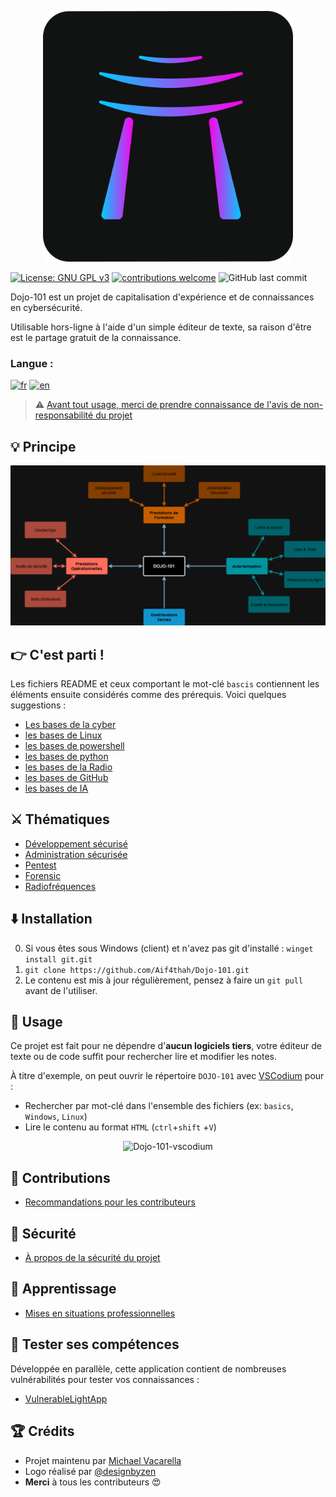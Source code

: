 
<p align="center">
    <img src="./dojo101Dark.png" alt="Dojo-101" style="width: 400px;" />
</p>

[![License: GNU GPL v3](https://img.shields.io/badge/License-GPLv3-blue.svg)](https://www.gnu.org/licenses/gpl-3.0)
[![contributions welcome](https://img.shields.io/badge/contributions-welcome-brightgreen.svg?style=flat)](https://github.com/Aif4thah/Dojo-101/pulls)
![GitHub last commit](https://img.shields.io/github/last-commit/Aif4thah/Dojo-101)

Dojo-101 est un projet de capitalisation d'expérience et de connaissances en cybersécurité.

Utilisable hors-ligne à l'aide d'un simple éditeur de texte, sa raison d'être est le partage gratuit de la connaissance.

### Langue :

[![fr](https://img.shields.io/badge/Français-🇫🇷-blue.svg)](./README-FR.md)
[![en](https://img.shields.io/badge/English-🇬🇧-red.svg)](./README.md)

> ⚠️ [Avant tout usage, merci de prendre connaissance de l'avis de non-responsabilité du projet](./CODE_OF_CONDUCT.md)


## 💡 Principe

![Principe](./Capitalisation.drawio.png)


## 👉 C'est parti !

Les fichiers README et ceux comportant le mot-clé `bascis` contiennent les éléments ensuite considérés comme des prérequis. Voici quelques suggestions :

* [Les bases de la cyber](https://github.com/Aif4thah/Dojo-101/blob/main/Dojo-101-SecOps/README.md)
* [les bases de Linux](https://github.com/Aif4thah/Dojo-101/blob/main/Dojo-101-SecOps/Linux-Basics.md)
* [les bases de powershell](https://github.com/Aif4thah/Dojo-101/blob/main/Dojo-101-SecOps/Powershell-basics.md)
* [les bases de python](https://github.com/Aif4thah/Dojo-101/blob/main/Dojo-101-DevSec/Python-basics.md)
* [les bases de la Radio](https://github.com/Aif4thah/Dojo-101/blob/main/Dojo-101-RF/RF-basics.md)
* [les bases de GitHub](https://github.com/Aif4thah/Dojo-101/blob/main/Dojo-101-DevSec/Github-basics.md)
* [les bases de IA](https://github.com/Aif4thah/Dojo-101/blob/main/Dojo-101-DevSec/IA-ML-basics.md)


## ⚔️ Thématiques

* [Développement sécurisé](https://github.com/Aif4thah/Dojo-101/tree/main/Dojo-101-DevSec)
* [Administration sécurisée](https://github.com/Aif4thah/Dojo-101/tree/main/Dojo-101-SecOps)
* [Pentest](https://github.com/Aif4thah/Dojo-101/tree/main/Dojo-101-Pentest)
* [Forensic](https://github.com/Aif4thah/Dojo-101/tree/main/Dojo-101-Forensic)
* [Radiofréquences](https://github.com/Aif4thah/Dojo-101/tree/main/Dojo-101-RF)


## ⬇️ Installation

0.  Si vous êtes sous Windows (client) et n'avez pas git d'installé : `winget install git.git `
1. `git clone https://github.com/Aif4thah/Dojo-101.git` 
2. Le contenu est mis à jour régulièrement, pensez à faire un `git pull` avant de l'utiliser.


## 📖 Usage

Ce projet est fait pour ne dépendre d'**aucun logiciels tiers**, votre éditeur de texte ou de code suffit pour rechercher lire et modifier les notes.

À titre d'exemple, on peut ouvrir le répertoire `DOJO-101` avec [VSCodium](https://github.com/VSCodium/vscodium) pour :

* Rechercher par mot-clé dans l'ensemble des fichiers (ex: `basics`, `Windows`, `Linux`)
* Lire le contenu au format `HTML` (`ctrl`+`shift` +`V`)

<p align="center">
    <img src="./VScodium-demo.gif" alt="Dojo-101-vscodium" style="width: 500px;" />
</p>


## 🤝 Contributions

* [Recommandations pour les contributeurs](./CONTRIBUTING)

## 🚨 Sécurité

* [À propos de la sécurité du projet](./SECURITY.md)

## 🌱 Apprentissage

* [Mises en situations professionnelles](https://github.com/Aif4thah/Dojo-101/tree/main/Dojo-101-Apprentissage)

## 🧪 Tester ses compétences

Développée en parallèle, cette application contient de nombreuses vulnérabilités pour tester vos connaissances :

* [VulnerableLightApp](https://github.com/Aif4thah/VulnerableLightApp)

## 🏆 Crédits

* Projet maintenu par [Michael Vacarella](https://github.com/Aif4thah)
* Logo réalisé par [@designbyzen](https://www.designbyzen.fr/)
* **Merci** à tous les contributeurs 😍
